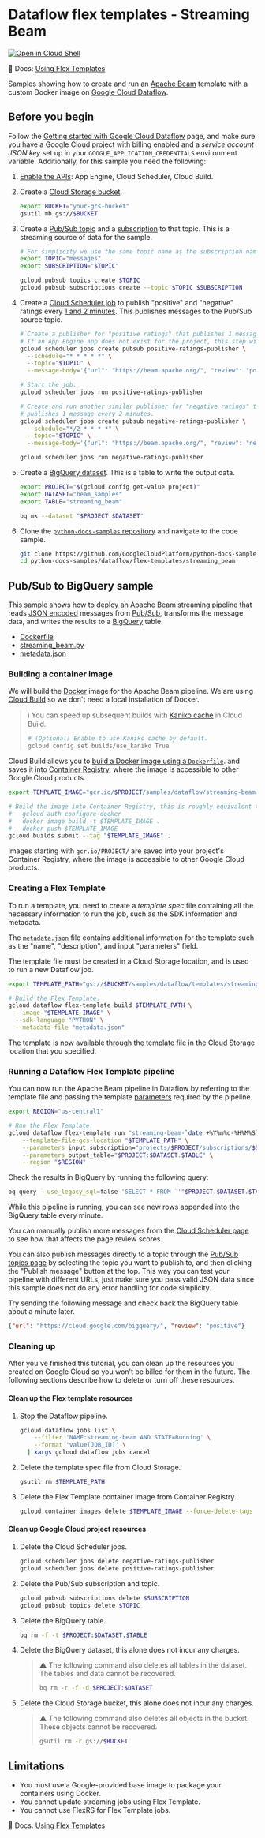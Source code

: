 # Dataflow flex templates - Streaming Beam

[![Open in Cloud Shell](http://gstatic.com/cloudssh/images/open-btn.svg)](https://console.cloud.google.com/cloudshell/open?git_repo=https://github.com/GoogleCloudPlatform/python-docs-samples&page=editor&open_in_editor=dataflow/flex-templates/streaming_beam/README.md)

📝 Docs: [Using Flex Templates](https://cloud.google.com/dataflow/docs/guides/templates/using-flex-templates)

Samples showing how to create and run an
[Apache Beam](https://beam.apache.org/) template with a custom Docker image on
[Google Cloud Dataflow](https://cloud.google.com/dataflow/docs/).

## Before you begin

Follow the
[Getting started with Google Cloud Dataflow](../../README.md)
page, and make sure you have a Google Cloud project with billing enabled
and a *service account JSON key* set up in your `GOOGLE_APPLICATION_CREDENTIALS`
environment variable.
Additionally, for this sample you need the following:

1. [Enable the APIs](https://console.cloud.google.com/flows/enableapi?apiid=appengine.googleapis.com,cloudscheduler.googleapis.com,cloudbuild.googleapis.com):
    App Engine, Cloud Scheduler, Cloud Build.

1. Create a
    [Cloud Storage bucket](https://cloud.google.com/storage/docs/creating-buckets).

    ```sh
    export BUCKET="your-gcs-bucket"
    gsutil mb gs://$BUCKET
    ```

1. Create a
    [Pub/Sub topic](https://cloud.google.com/pubsub/docs/admin#creating_a_topic)
    and a
    [subscription](https://cloud.google.com/pubsub/docs/admin#creating_subscriptions)
    to that topic.
    This is a streaming source of data for the sample.

    ```sh
    # For simplicity we use the same topic name as the subscription name.
    export TOPIC="messages"
    export SUBSCRIPTION="$TOPIC"

    gcloud pubsub topics create $TOPIC
    gcloud pubsub subscriptions create --topic $TOPIC $SUBSCRIPTION
    ```

1. Create a
    [Cloud Scheduler job](https://cloud.google.com/scheduler/docs/quickstart)
    to publish "positive" and "negative" ratings every
    [1 and 2 minutes](https://cloud.google.com/scheduler/docs/configuring/cron-job-schedules).
    This publishes messages to the Pub/Sub source topic.

    ```sh
    # Create a publisher for "positive ratings" that publishes 1 message per minute
    # If an App Engine app does not exist for the project, this step will create one.
    gcloud scheduler jobs create pubsub positive-ratings-publisher \
      --schedule="* * * * *" \
      --topic="$TOPIC" \
      --message-body='{"url": "https://beam.apache.org/", "review": "positive"}'

    # Start the job.
    gcloud scheduler jobs run positive-ratings-publisher

    # Create and run another similar publisher for "negative ratings" that
    # publishes 1 message every 2 minutes.
    gcloud scheduler jobs create pubsub negative-ratings-publisher \
      --schedule="*/2 * * * *" \
      --topic="$TOPIC" \
      --message-body='{"url": "https://beam.apache.org/", "review": "negative"}'

    gcloud scheduler jobs run negative-ratings-publisher
    ```

1. Create a [BigQuery dataset](https://cloud.google.com/bigquery/docs/datasets).
    This is a table to write the output data.

    ```sh
    export PROJECT="$(gcloud config get-value project)"
    export DATASET="beam_samples"
    export TABLE="streaming_beam"

    bq mk --dataset "$PROJECT:$DATASET"
    ```

1. Clone the
    [`python-docs-samples` repository](https://github.com/GoogleCloudPlatform/python-docs-samples)
    and navigate to the code sample.

    ```sh
    git clone https://github.com/GoogleCloudPlatform/python-docs-samples.git
    cd python-docs-samples/dataflow/flex-templates/streaming_beam
    ```

## Pub/Sub to BigQuery sample

This sample shows how to deploy an Apache Beam streaming pipeline that reads
[JSON encoded](https://www.w3schools.com/whatis/whatis_json.asp) messages from
[Pub/Sub](https://cloud.google.com/pubsub),
transforms the message data, and writes the results to a
[BigQuery](https://cloud.google.com/bigquery) table.

* [Dockerfile](Dockerfile)
* [streaming_beam.py](streaming_beam.py)
* [metadata.json](metadata.json)

### Building a container image

We will build the
[Docker](https://docs.docker.com/engine/docker-overview/)
image for the Apache Beam pipeline.
We are using
[Cloud Build](https://cloud.google.com/cloud-build)
so we don't need a local installation of Docker.

> ℹ️  You can speed up subsequent builds with
> [Kaniko cache](https://cloud.google.com/cloud-build/docs/kaniko-cache)
> in Cloud Build.
>
> ```sh
> # (Optional) Enable to use Kaniko cache by default.
> gcloud config set builds/use_kaniko True
> ```

Cloud Build allows you to
[build a Docker image using a `Dockerfile`](https://cloud.google.com/cloud-build/docs/quickstart-docker#build_using_dockerfile).
and saves it into
[Container Registry](https://cloud.google.com/container-registry/),
where the image is accessible to other Google Cloud products.

```sh
export TEMPLATE_IMAGE="gcr.io/$PROJECT/samples/dataflow/streaming-beam:latest"

# Build the image into Container Registry, this is roughly equivalent to:
#   gcloud auth configure-docker
#   docker image build -t $TEMPLATE_IMAGE .
#   docker push $TEMPLATE_IMAGE
gcloud builds submit --tag "$TEMPLATE_IMAGE" .
```

Images starting with `gcr.io/PROJECT/` are saved into your project's
Container Registry, where the image is accessible to other Google Cloud products.

### Creating a Flex Template

To run a template, you need to create a *template spec* file containing all the
necessary information to run the job, such as the SDK information and metadata.

The [`metadata.json`](metadata.json) file contains additional information for
the template such as the "name", "description", and input "parameters" field.

The template file must be created in a Cloud Storage location,
and is used to run a new Dataflow job.

```sh
export TEMPLATE_PATH="gs://$BUCKET/samples/dataflow/templates/streaming-beam.json"

# Build the Flex Template.
gcloud dataflow flex-template build $TEMPLATE_PATH \
  --image "$TEMPLATE_IMAGE" \
  --sdk-language "PYTHON" \
  --metadata-file "metadata.json"
```

The template is now available through the template file in the Cloud Storage
location that you specified.

### Running a Dataflow Flex Template pipeline

You can now run the Apache Beam pipeline in Dataflow by referring to the
template file and passing the template
[parameters](https://cloud.devsite.corp.google.com/dataflow/docs/guides/specifying-exec-params#setting-other-cloud-dataflow-pipeline-options)
required by the pipeline.

```sh
export REGION="us-central1"

# Run the Flex Template.
gcloud dataflow flex-template run "streaming-beam-`date +%Y%m%d-%H%M%S`" \
    --template-file-gcs-location "$TEMPLATE_PATH" \
    --parameters input_subscription="projects/$PROJECT/subscriptions/$SUBSCRIPTION" \
    --parameters output_table="$PROJECT:$DATASET.$TABLE" \
    --region "$REGION"
```

Check the results in BigQuery by running the following query:

```sh
bq query --use_legacy_sql=false 'SELECT * FROM `'"$PROJECT.$DATASET.$TABLE"'`'
```

While this pipeline is running, you can see new rows appended into the BigQuery
table every minute.

You can manually publish more messages from the
[Cloud Scheduler page](https://console.cloud.google.com/cloudscheduler)
to see how that affects the page review scores.

You can also publish messages directly to a topic through the
[Pub/Sub topics page](https://console.cloud.google.com/cloudpubsub/topic/list)
by selecting the topic you want to publish to,
and then clicking the "Publish message" button at the top.
This way you can test your pipeline with different URLs,
just make sure you pass valid JSON data since this sample does not do any
error handling for code simplicity.

Try sending the following message and check back the BigQuery table about
a minute later.

```json
{"url": "https://cloud.google.com/bigquery/", "review": "positive"}
```

### Cleaning up

After you've finished this tutorial, you can clean up the resources you created
on Google Cloud so you won't be billed for them in the future.
The following sections describe how to delete or turn off these resources.

#### Clean up the Flex template resources

1. Stop the Dataflow pipeline.

    ```sh
    gcloud dataflow jobs list \
        --filter 'NAME:streaming-beam AND STATE=Running' \
        --format 'value(JOB_ID)' \
      | xargs gcloud dataflow jobs cancel
    ```

1. Delete the template spec file from Cloud Storage.

    ```sh
    gsutil rm $TEMPLATE_PATH
    ```

1. Delete the Flex Template container image from Container Registry.

    ```sh
    gcloud container images delete $TEMPLATE_IMAGE --force-delete-tags
    ```

#### Clean up Google Cloud project resources

1. Delete the Cloud Scheduler jobs.

    ```sh
    gcloud scheduler jobs delete negative-ratings-publisher
    gcloud scheduler jobs delete positive-ratings-publisher
    ```

1. Delete the Pub/Sub subscription and topic.

    ```sh
    gcloud pubsub subscriptions delete $SUBSCRIPTION
    gcloud pubsub topics delete $TOPIC
    ```

1. Delete the BigQuery table.

    ```sh
    bq rm -f -t $PROJECT:$DATASET.$TABLE
    ```

1. Delete the BigQuery dataset, this alone does not incur any charges.

    > ⚠️ The following command also deletes all tables in the dataset.
    > The tables and data cannot be recovered.
    >
    > ```sh
    > bq rm -r -f -d $PROJECT:$DATASET
    > ```

1. Delete the Cloud Storage bucket, this alone does not incur any charges.

    > ⚠️ The following command also deletes all objects in the bucket.
    > These objects cannot be recovered.
    >
    > ```sh
    > gsutil rm -r gs://$BUCKET
    > ```

## Limitations

* You must use a Google-provided base image to package your containers using Docker.
* You cannot update streaming jobs using Flex Template.
* You cannot use FlexRS for Flex Template jobs.

📝 Docs: [Using Flex Templates](https://cloud.google.com/dataflow/docs/guides/templates/using-flex-templates)
